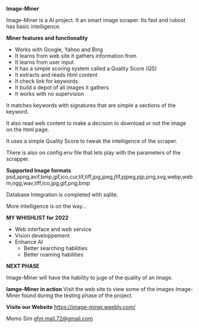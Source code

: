 
**Image-Miner**

Image-Miner is a AI project. It an smart image scraper. 
Its fast and rubost has basic intelligence.

**Miner features and functionality**
- Works with Google, Yahoo and Bing 
- It learns from web site it gathers information from
- It learns from user input
- It has a simple scoring system called a Quality Score (QS)
- It extracts and reads html content 
- It check link for keywords
- It build a depot of all images it gathers
- It works with no supervision

It matches keywords with signatures that are simple a sections of the keyword.

It also read web content to make a decision to download or not the image on the html page.

It uses a simple Quality Score to tweak the intelligence of the scraper.

There is also on config.env file that lets play with the parameters of the scrapper.

**Supported Image formats**
psd,apng,avif,bmp,gif,ico,cur,tif,tiff,jpg,jpeg,jfif,pjpeg,pjp,png,svg,webp,webm,ogg,wav,tiff,ico,jpg,gif,png,bmp

Database Integration is completed with sqlite.

More intelligence is on the way...

**MY WHISHLIST for 2022**
- Web interface and web service
- Vision developpement 
- Enhance AI
  - Better searching habilities
  - Better roaming habilities

**NEXT PHASE**

Image-Miner will have the hability to juge of the quality of an image.

**Iamge-Miner in action**
Visit the web site to view some of the images Image-Miner found during the testing phase of the project. 

**Visite our Website**
https://image-miner.weebly.com/

Memo Sim
gfm.mail.72@gmail.com
